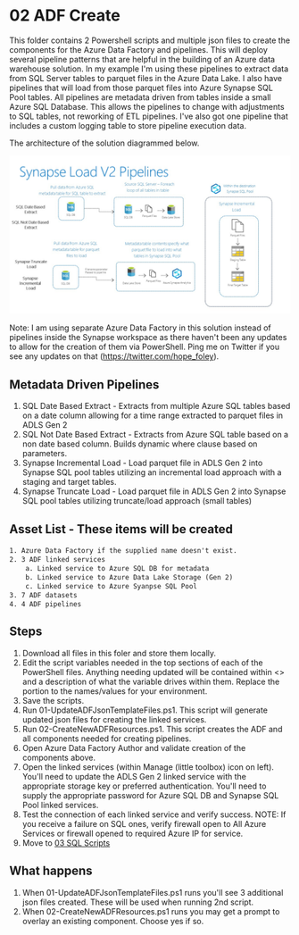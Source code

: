 
# 02 ADF Create
This folder contains 2 Powershell scripts and multiple json files to create the components for the Azure Data Factory and pipelines.  This will deploy several pipeline patterns that are helpful in the building of an Azure data warehouse solution.  In my example I'm using these pipelines to extract data from SQL Server tables to parquet files in the Azure Data Lake.  I also have pipelines that will load from those parquet files into Azure Synapse SQL Pool tables.  All pipelines are metadata driven from tables inside a small Azure SQL Database.  This allows the pipelines to change with adjustments to SQL tables, not reworking of ETL pipelines.  I've also got one pipeline that includes a custom logging table to store pipeline execution data.  

The architecture of the solution diagrammed below.  

![alt text](https://github.com/hfoley/EDU/blob/master/images/Hope%20Synapse%20Load%20Pipeline%20Diagram.jpg?raw=true)

Note:  I am using separate Azure Data Factory in this solution instead of pipelines inside the Synapse workspace as there haven't been any updates to allow for the creation of them via PowerShell.  Ping me on Twitter if you see any updates on that (https://twitter.com/hope_foley).  

## Metadata Driven Pipelines
  1. SQL Date Based Extract - Extracts from multiple Azure SQL tables based on a date column allowing for a time range extracted to parquet files in ADLS Gen 2
  2. SQL Not Date Based Extract - Extracts from Azure SQL table based on a non date based column. Builds dynamic where clause based on parameters. 
  3. Synapse Incremental Load - Load parquet file in ADLS Gen 2 into Synapse SQL pool tables utilizing an incremental load approach with a staging and target tables. 
  4. Synapse Truncate Load - Load parquet file in ADLS Gen 2 into Synapse SQL pool tables utilizing truncate/load approach (small tables)

## Asset List - These items will be created 
	1. Azure Data Factory if the supplied name doesn't exist.  
	2. 3 ADF linked services
		a. Linked service to Azure SQL DB for metadata 
		b. Linked service to Azure Data Lake Storage (Gen 2) 
		c. Linked service to Azure Syanpse SQL Pool 
	3. 7 ADF datasets 
	4. 4 ADF pipelines 
	
	
## Steps 
  1. Download all files in this foler and store them locally.  
  2. Edit the script variables needed in the top sections of each of the PowerShell files.  Anything needing updated will be contained within <> and a description of what the variable drives within them.  Replace the <text> portion to the names/values for your environment.  
  3. Save the scripts.  
  4. Run 01-UpdateADFJsonTemplateFiles.ps1.  This script will generate updated json files for creating the linked services.  
  5. Run 02-CreateNewADFResources.ps1.  This script creates the ADF and all components needed for creating pipelines.  
  6. Open Azure Data Factory Author and validate creation of the components above.  
  7. Open the linked services (within Manage (little toolbox) icon on left).  You'll need to update the ADLS Gen 2 linked service with the appropriate storage key or preferred authentication. You'll need to supply the appropriate password for Azure SQL DB and Synapse SQL Pool linked services.  
  8. Test the connection of each linked service and verify success.  NOTE: If you receive a failure on SQL ones, verify firewall open to All Azure Services or firewall opened to required Azure IP for service.  
  9. Move to [03 SQL Scripts](https://github.com/hfoley/SynapseLoadV2/tree/master/03%20SQL%20Scripts)
  
## What happens 
  1. When 01-UpdateADFJsonTemplateFiles.ps1 runs you'll see 3 additional json files created.  These will be used when running 2nd script.  
  2. When 02-CreateNewADFResources.ps1 runs you may get a prompt to overlay an existing component.  Choose yes if so.  
  
  
